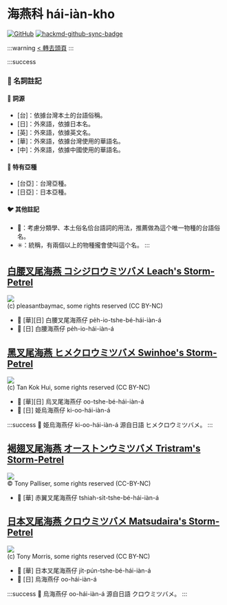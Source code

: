 # 海燕科 hái-iàn-kho

[![GitHub](https://img.shields.io/badge/GitHub-black?logo=github)](https://github.com/siansiansu/tsiau-a-e-mia)
[![hackmd-github-sync-badge](https://hackmd.io/3RWnNfmQR3GTC8Ystk1aEw/badge)](https://hackmd.io/3RWnNfmQR3GTC8Ystk1aEw)

:::warning
[< 轉去頭頁](https://hackmd.io/@siansiansu/Hy4VzNvha)
:::

:::success
### 📖 名詞註記

#### 📎 詞源

- [台]：依據台灣本土的台語俗稱。
- [日]：外來語，依據日本名。
- [英]：外來語，依據英文名。
- [華]：外來語，依據台灣使用的華語名。
- [中]：外來語，依據中國使用的華語名。

#### 🎏 特有亞種

- [台亞]：台灣亞種。
- [日亞]：日本亞種。

#### 🐦 其他註記

- 🎯：考慮分類學、本土俗名佮台語詞的用法，推薦做為這个唯一物種的台語俗名。
- ✳️：統稱，有兩個以上的物種攏會使叫這个名。
:::

## [白腰叉尾海燕 コシジロウミツバメ Leach's Storm-Petrel](https://ebird.org/species/lcspet)

![](https://inaturalist-open-data.s3.amazonaws.com/photos/97169797/medium.jpg)
<br/>
(c) pleasantbaymac, some rights reserved (CC BY-NC)

- 🎯 [華][日] 白腰叉尾海燕仔 pe̍h-io-tshe-bé-hái-iàn-á
- 🎯 [日] 白腰海燕仔 pe̍h-io-hái-iàn-á

## [黑叉尾海燕 ヒメクロウミツバメ Swinhoe's Storm-Petrel](https://ebird.org/species/swspet)

![](https://inaturalist-open-data.s3.amazonaws.com/photos/26332137/medium.jpeg)
<br/>
(c) Tan Kok Hui, some rights reserved (CC BY-NC)

- 🎯 [華][日] 烏叉尾海燕仔 oo-tshe-bé-hái-iàn-á
- 🎯 [日] 姫烏海燕仔 ki-oo-hái-iàn-á

:::success
📍 姫烏海燕仔 ki-oo-hái-iàn-á 源自日語 ヒメクロウミツバメ。
:::

## [褐翅叉尾海燕 オーストンウミツバメ Tristram's Storm-Petrel](https://ebird.org/species/trspet)

![](https://inaturalist-open-data.s3.amazonaws.com/photos/279914354/original.jpg)
<br/>
© Tony Palliser, some rights reserved (CC-BY-NC)

- 🎯 [華] 赤翼叉尾海燕仔 tshiah-si̍t-tshe-bé-hái-iàn-á

## [日本叉尾海燕 クロウミツバメ Matsudaira's Storm-Petrel](https://ebird.org/species/maspet2)

![](https://inaturalist-open-data.s3.amazonaws.com/photos/232431/medium.jpg)
<br/>
(c) Tony Morris, some rights reserved (CC BY-NC)

- 🎯 [華] 日本叉尾海燕仔 ji̍t-pún-tshe-bé-hái-iàn-á
- 🎯 [日] 烏海燕仔 oo-hái-iàn-á

:::success
📍 烏海燕仔 oo-hái-iàn-á 源自日語 クロウミツバメ。
:::
